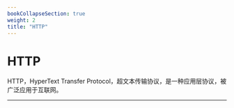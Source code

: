 ```yaml
---
bookCollapseSection: true
weight: 2
title: "HTTP"
---
```


# HTTP

HTTP，HyperText Transfer Protocol，超文本传输协议，是一种应用层协议，被广泛应用于互联网。

***

